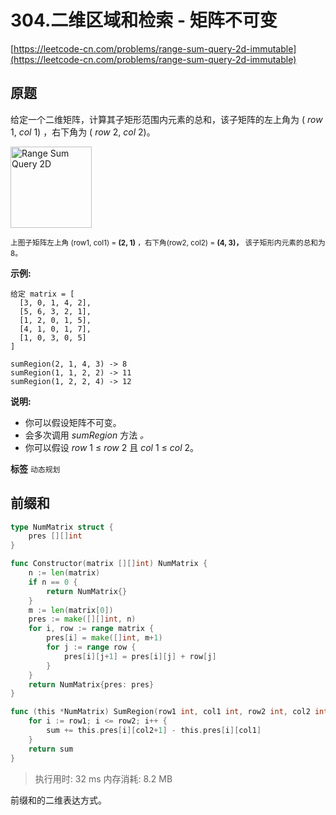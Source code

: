 # 304.二维区域和检索 - 矩阵不可变
[https://leetcode-cn.com/problems/range-sum-query-2d-immutable](https://leetcode-cn.com/problems/range-sum-query-2d-immutable) 
## 原题
给定一个二维矩阵，计算其子矩形范围内元素的总和，该子矩阵的左上角为 ( *row* 1, *col* 1) ，右下角为 ( *row* 2, *col* 2)。

<img alt="Range Sum Query 2D" src="https://assets.leetcode-cn.com/aliyun-lc-upload/images/304.png" style="width: 130px;">

<small>上图子矩阵左上角 (row1, col1) = **(2, 1)** ，右下角(row2, col2) = **(4, 3)，** 该子矩形内元素的总和为 8。</small>

 **示例:** 

```
给定 matrix = [
  [3, 0, 1, 4, 2],
  [5, 6, 3, 2, 1],
  [1, 2, 0, 1, 5],
  [4, 1, 0, 1, 7],
  [1, 0, 3, 0, 5]
]

sumRegion(2, 1, 4, 3) -> 8
sumRegion(1, 1, 2, 2) -> 11
sumRegion(1, 2, 2, 4) -> 12

```
 **说明:** 
- 你可以假设矩阵不可变。
- 会多次调用 *sumRegion* 方法 *。* 
- 你可以假设 *row* 1 ≤ *row* 2 且 *col* 1 ≤ *col* 2。
 
**标签**
`动态规划` 


## 前缀和
```go
type NumMatrix struct {
	pres [][]int
}

func Constructor(matrix [][]int) NumMatrix {
	n := len(matrix)
	if n == 0 {
		return NumMatrix{}
	}
	m := len(matrix[0])
	pres := make([][]int, n)
	for i, row := range matrix {
		pres[i] = make([]int, m+1)
		for j := range row {
			pres[i][j+1] = pres[i][j] + row[j]
		}
	}
	return NumMatrix{pres: pres}
}

func (this *NumMatrix) SumRegion(row1 int, col1 int, row2 int, col2 int) (sum int) {
	for i := row1; i <= row2; i++ {
		sum += this.pres[i][col2+1] - this.pres[i][col1]
	}
	return sum
}
```
>执行用时: 32 ms
内存消耗: 8.2 MB

前缀和的二维表达方式。